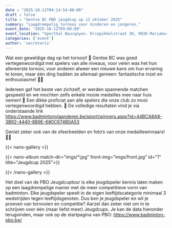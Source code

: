 ```yaml
---
date : "2025-10-12T04:14:54-08:00"
draft : false
title : "Gentse BC PBO jeugdcup op 12 oktober 2025"
summary: "Laagdrempelig tornooi voor kinderen en jongeren."
event_date: "2025-10-12T09:00:00"
event_location: "Sporthal Bourgoyen. Driepikkelstraat 30, 9030 Mariakerke "
categories: ['event']
author: 'secretaris'
---
```

Wat een geweldige dag op het tornooi! 💪 
 Gentse BC was goed vertegenwoordigd met spelers van alle niveaus, voor velen was het hun allereerste tornooi, voor anderen alweer een nieuwe kans om hun ervaring te tonen, maar één ding hadden ze allemaal gemeen: fantastische inzet en enthousiasme! 💙🤍

Iedereen gaf het beste van zichzelf, er werden spannende matchen gespeeld en we mochten zelfs enkele mooie medailles mee naar huis nemen! 🏅
Een dikke proficiat aan alle spelers die onze club zo mooi vertegenwoordigd hebben. 👏
De volledige resultaten vind je via onderstaande link https://www.badmintonvlaanderen.be/sport/winners.aspx?id=44BCA8A8-3B92-4440-8B9E-680C674B0A53


Geniet zeker ook van de sfeerbeelden en foto’s van onze medaillewinnaars! 📸✨

{{< nano-gallery  >}}

{{< nano-album match-dir="imgs/*.jpg" front-img="imgs/front.jpg" id="1" title="Jeugdcup 2025">}}

{{< /nano-gallery >}}


Het doel van de PBO Jeugdcuptour is elke jeugdspeler kennis laten maken op een laagdrempelige manier met de meer competitieve vorm van badminton. Elke jeugdspeler speelt in de eigen leeftijdscategorie minimaal 3 wedstrijden tegen leeftijdsgenoten. Dus ben je jeugdspeler en wil je proeven van tornooien en competitie? Aarzel dan zeker niet om in te schrijven voor één (maar liefst meer) Jeugdcups. Je kan de data hieronder terugvinden, maar ook op de startpagina van PBO: https://www.badminton-pbo.be/

